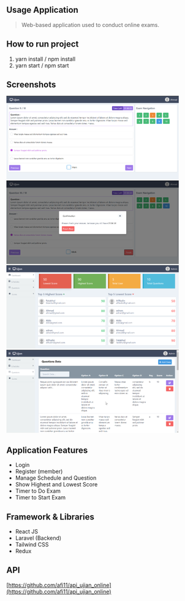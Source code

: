 ## Usage Application
> Web-based application used to conduct online exams.

## How to run project
1. yarn install / npm install
2. yarn start / npm start

## Screenshots
<p align="left">
  <img src="./screenshots/exam.png" width="450">
  <img src="./screenshots/finish.png" width="450">
  <img src="./screenshots/dashboard.png" width="450">
  <img src="./screenshots/question.png" width="450">
</p>

## Application Features
- Login
- Register (member)
- Manage Schedule and Question
- Show Highest and Lowest Score
- Timer to Do Exam
- Timer to Start Exam

## Framework & Libraries
- React JS
- Laravel (Backend)
- Tailwind CSS
- Redux

## API
[https://github.com/afi11/api_ujian_online](https://github.com/afi11/api_ujian_online)
